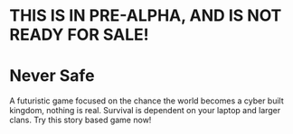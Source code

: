 # THIS IS IN PRE-ALPHA, AND IS NOT READY FOR SALE!

# Never Safe
 A futuristic game focused on the chance the world becomes a cyber built kingdom, nothing is real. Survival is dependent on your laptop and larger clans. Try this story based game now!
